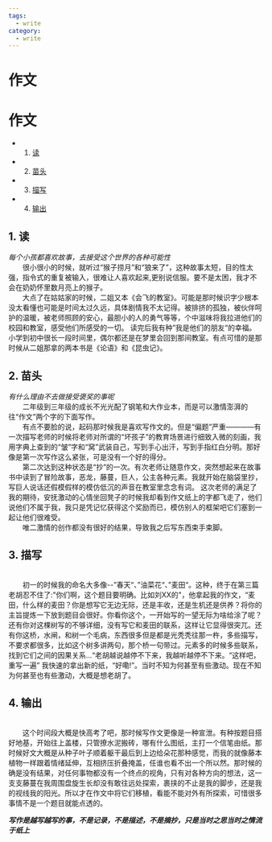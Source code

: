 ```yaml
---
tags:
  - write
category:
  - write
---
```


<h1>作文</h1> 

# 作文

* 1. [读](#first)
* 2. [苗头](#second)
* 3. [描写](#third)
* 4. [输出](#fourth)


## 1. <a name='first'></a> 读
*每个小孩都喜欢故事，去接受这个世界的各种可能性*
<br>&emsp;&emsp;很小很小的时候，就听过“猴子捞月”和“狼来了”，这种故事太短，目的性太强，指令式的重复被输入，很难让人喜欢起来,更别说信服。要不是太困，我才不会在奶奶怀里数月亮上的猴子。
<br>&emsp;&emsp;大点了在姑姑家的时候，二姐又本《会飞的教室》。可能是那时候识字少根本没太看懂也可能是时间太过久远，具体剧情我不太记得。被排挤的孤独，被伙伴呵护的温暖，被老师照顾的安心，最胆小的人的勇气等等，个中滋味将我拉进他们的校园和教室，感受他们所感受的一切。 读完后我有种”我是他们的朋友“的幸福。小学到初中很长一段时间里，偶尔都还是在梦里会回到那间教室。有点可惜的是那时候从二姐那拿的两本书是《论语》和《昆虫记》。



## 2. <a name='second'></a> 苗头
*有什么理由不去做接受褒奖的事呢*
<br>&emsp;&emsp;二年级到三年级的成长不光光配了钢笔和大作业本，而是可以激情澎湃的往“作文”两个字的下面写作。
<br>&emsp;&emsp;有点不要脸的说，起码那时候我是喜欢写作文的。但是“偏题”严重————有一次描写老师的时候将老师对所谓的“坏孩子”的教育场景进行细致入微的刻画，我用字典上查到的“皱”字和“窝”武装自己，写到手心出汗，写到手指红白分明。那好像是第一次写作这么紧张，可是没有一个好的得分。
<br>&emsp;&emsp;第二次达到这种状态是“抄”的一次。有次老师让随意作文，突然想起来在故事书中读到了冒险故事，恶龙，藤蔓，巨人，公主各种元素。我就开始在脑袋里抄，写巨人说话还假模假样的模仿低沉的声音在教室里念念有词。
这次老师的满足了我的期待，安抚激动的心情坐回凳子的时候我却看到作文纸上的字都飞走了，他们说他们不属于我，我只是凭记忆获得这个奖励而已，模仿别人的框架吧它们塞到一起让他们很难受。
<br>&emsp;&emsp;唯二激情的创作都没有很好的结果，导致我之后写东西束手束脚。

## 3. <a name='third'></a> 描写
<br>&emsp;&emsp;初一的时候我的命名大多像--”春天“、”油菜花“、”麦田“。这种，终于在第三篇老胡忍不住了:"你们啊，这个题目要明确。比如刘XX的"，他拿起我的作文，“麦田，什么样的麦田？你是想写它无边无际，还是丰收，还是生机还是供养？将你的主旨提炼一下放到题目会很好。你看你这个，一开始写的一望无际为啥给涂了呢？还有你对这棵树写的不够详细，没有写它和麦田的联系，这样让它显得很突兀。还有你这桥，水闸，和树一个毛病，东西很多但是都是光秃秃往那一杵，多些描写，不要求都很多，比如这个树多讲两句，那个桥一句带过。元素多的时候多些联系，找到它们之间的因果关系...“老胡越说越停不下来，我越听越停不下来。“这样吧，重写一遍” 我快速的拿出新的纸，“好嘞!”。当时不知为何甚至有些激动。现在不知为何甚至也有些激动，大概是想老胡了。

## 4. <a name='fourth'></a> 输出
<br>&emsp;&emsp;这个时间段大概是快高考了吧，那时候写作文更像是一种宣泄。有种按题目搭好地基，开始往上盖楼，只管撩水泥搬砖，哪有什么图纸，主打一个信笔由纸。那时候好文大概是从种子叶子顺着躯干最后到上边给朵花那种感觉，而我的就像藤本植物一样跟着情绪延伸，互相挤压折叠掩盖，任谁也看不出一个所以然。那时候的确是没有结果，对任何事物都没有一个终点的视角，只有对各种方向的想法，这一支支藤蔓在我周围盘旋生长却没有敢往远处探索，裹挟的不止是我的脚步，还是我的视线我的阳光。所以才在作文中将它们移植，看能不能对外有所探索，可惜很多事情不是一个题目就能点透的。



***写作是越写越写的事，不是记录，不是描述，不是摘抄，只是当时之思当时之情流于纸上***
